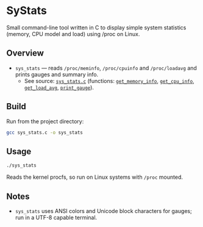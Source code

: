 # SyStats

Small command-line tool written in C to display simple system statistics (memory, CPU model and load) using /proc on Linux.

## Overview
- `sys_stats` — reads `/proc/meminfo`, `/proc/cpuinfo` and `/proc/loadavg` and prints gauges and summary info.
  - See source: [`sys_stats.c`](sys_stats.c) (functions: [`get_memory_info`](sys_stats.c), [`get_cpu_info`](sys_stats.c), [`get_load_avg`](sys_stats.c), [`print_gauge`](sys_stats.c)).

## Build
Run from the project directory:
```bash
gcc sys_stats.c -o sys_stats
```

## Usage
```bash
./sys_stats
```
Reads the kernel procfs, so run on Linux systems with `/proc` mounted.

## Notes
- `sys_stats` uses ANSI colors and Unicode block characters for gauges; run in a UTF-8 capable terminal.

